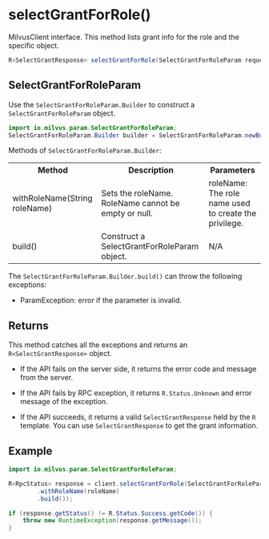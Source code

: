 # selectGrantForRole()

MilvusClient interface. This method lists grant info for the role and the specific object.

```java
R<SelectGrantResponse> selectGrantForRole(SelectGrantForRoleParam requestParam);
```

## SelectGrantForRoleParam

Use the `SelectGrantForRoleParam.Builder` to construct a `SelectGrantForRoleParam` object.

```java
import io.milvus.param.SelectGrantForRoleParam;
SelectGrantForRoleParam.Builder builder = SelectGrantForRoleParam.newBuilder();
```

Methods of `SelectGrantForRoleParam.Builder`:

<table>
    <tr>
        <th>Method</th>
        <th>Description</th>
        <th>Parameters</th>
    </tr>
    <tr>
        <td>withRoleName(String roleName)</td>
        <td>Sets the roleName. RoleName cannot be empty or null.</td>
        <td>roleName: The role name used to create the privilege.</td>
    </tr>
    <tr>
        <td>build()</td>
        <td>Construct a SelectGrantForRoleParam object.</td>
        <td>N/A</td>
    </tr>
</table>

The `SelectGrantForRoleParam.Builder.build()` can throw the following exceptions:

- ParamException: error if the parameter is invalid.

## Returns

This method catches all the exceptions and returns an `R<SelectGrantResponse>` object.

- If the API fails on the server side, it returns the error code and message from the server.

- If the API fails by RPC exception, it returns `R.Status.Unknown` and error message of the exception.

- If the API succeeds, it returns a valid `SelectGrantResponse` held by the `R` template. You can use `SelectGrantResponse` to get the grant information.

## Example

```java
import io.milvus.param.SelectGrantForRoleParam;

R<RpcStatus> response = client.selectGrantForRole(SelectGrantForRoleParam.newBuilder()
        .withRoleName(roleName)
        .build());

if (response.getStatus() != R.Status.Success.getCode()) {
    throw new RuntimeException(response.getMessage());
}
```
